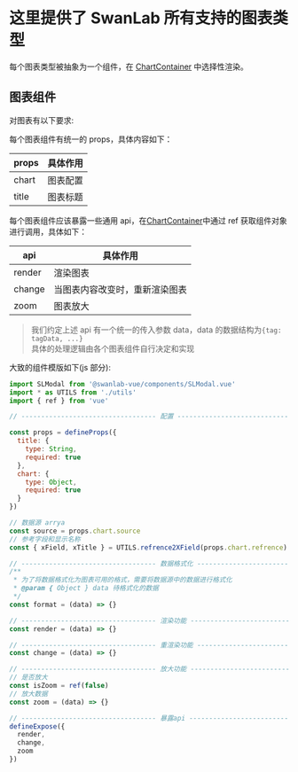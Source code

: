# 这里提供了 SwanLab 所有支持的图表类型

每个图表类型被抽象为一个组件，在 [ChartContainer](../ChartContainer.vue) 中选择性渲染。

## 图表组件

对图表有以下要求:

每个图表组件有统一的 props，具体内容如下：

| props | 具体作用 |
| ----- | -------- |
| chart | 图表配置 |
| title | 图表标题 |

每个图表组件应该暴露一些通用 api，在[ChartContainer](../ChartContainer.vue)中通过 ref 获取组件对象进行调用，具体如下：

| api    | 具体作用                       |
| ------ | ------------------------------ |
| render | 渲染图表                       |
| change | 当图表内容改变时，重新渲染图表 |
| zoom   | 图表放大                       |

> 我们约定上述 api 有一个统一的传入参数 data，data 的数据结构为`{tag: tagData, ...}`  
> 具体的处理逻辑由各个图表组件自行决定和实现

大致的组件模版如下(js 部分):

```js
import SLModal from '@swanlab-vue/components/SLModal.vue'
import * as UTILS from './utils'
import { ref } from 'vue'

// ---------------------------------- 配置 ----------------------------------

const props = defineProps({
  title: {
    type: String,
    required: true
  },
  chart: {
    type: Object,
    required: true
  }
})

// 数据源 arrya
const source = props.chart.source
// 参考字段和显示名称
const { xField, xTitle } = UTILS.refrence2XField(props.chart.refrence)

// ---------------------------------- 数据格式化 ----------------------------------
/**
 * 为了将数据格式化为图表可用的格式，需要将数据源中的数据进行格式化
 * @param { Object } data 待格式化的数据
 */
const format = (data) => {}

// ---------------------------------- 渲染功能 ----------------------------------
const render = (data) => {}

// ---------------------------------- 重渲染功能 ----------------------------------
const change = (data) => {}

// ---------------------------------- 放大功能 ----------------------------------
// 是否放大
const isZoom = ref(false)
// 放大数据
const zoom = (data) => {}

// ---------------------------------- 暴露api ----------------------------------
defineExpose({
  render,
  change,
  zoom
})
```
